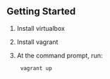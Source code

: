 Getting Started
---------------

1. Install virtualbox
2. Install vagrant
3. At the command prompt, run:

		vagrant up